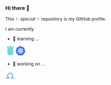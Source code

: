 ### Hi there 👋

This ✨ _special_ ✨ repository is my GitHub profile.

I am currently 
- 🌱 learning ...

<img width="32" height="32" src="./golang.png"/><img width="32" height="32" src="./kubernetes.png"/>

- 🔭 working on ...

<img width="32" height="32" src="./oam.jpg"/>

<!--
**zzxwill/zzxwill** is a ✨ _special_ ✨ repository because its `README.md` (this file) appears on your GitHub profile.

Here are some ideas to get you started:

- 🔭 I’m currently working on ...
- 🌱 I’m currently learning ...
- 👯 I’m looking to collaborate on ...
- 🤔 I’m looking for help with ...
- 💬 Ask me about ...
- 📫 How to reach me: ...
- 😄 Pronouns: ...
- ⚡ Fun fact: ...

-->
